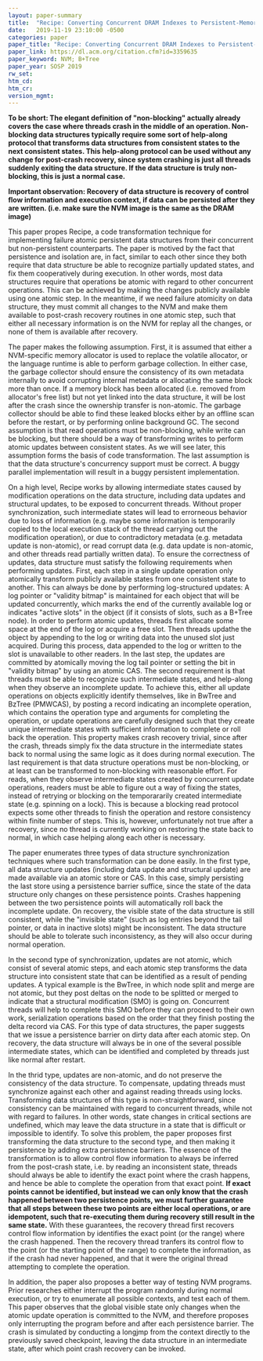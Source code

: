 ```yaml
---
layout: paper-summary
title:  "Recipe: Converting Concurrent DRAM Indexes to Persistent-Memory Indexes"
date:   2019-11-19 23:10:00 -0500
categories: paper
paper_title: "Recipe: Converting Concurrent DRAM Indexes to Persistent-Memory Indexes"
paper_link: https://dl.acm.org/citation.cfm?id=3359635
paper_keyword: NVM; B+Tree
paper_year: SOSP 2019
rw_set:
htm_cd:
htm_cr:
version_mgmt:
---
```


**To be short: The elegant definition of "non-blocking" actually already covers the case where threads crash in the middle
of an operation. Non-blocking data structures typically require some sort of help-along protocol that transforms
data structures from consistent states to the next consistent states. This help-along protocol can be used without
any change for post-crash recovery, since system crashing is just all threads suddenly exiting the data structure.
If the data structure is truly non-blocking, this is just a normal case.**

**Important observation: Recovery of data structure is recovery of control flow information and execution context, if data
can be persisted after they are written. (i.e. make sure the NVM image is the same as the DRAM image)**

This paper propes Recipe, a code transformation technique for implementing failure atomic persistent data structures
from their concurrent but non-persistent counterparts. The paper is motived by the fact that persistence and isolation
are, in fact, similar to each other since they both require that data structure be able to recognize partially updated
states, and fix them cooperatively during execution. In other words, most data structures require that operations
be atomic with regard to other concurrent operations. This can be achieved by making the changes publicly available
using one atomic step. In the meantime, if we need failure atomicity on data structure, they must commit all changes 
to the NVM and make them available to post-crash recovery routines in one atomic step, such that either all necessary
information is on the NVM for replay all the changes, or none of them is available after recovery.

The paper makes the following assumption. First, it is assumed that either a NVM-specific memory allocator is used
to replace the volatile allocator, or the language runtime is able to perform garbage collection. In either case, the 
garbage collector should ensure the consistency of its own metadata internally to avoid corrupting internal metadata or 
allocating the same block more than once. If a memory block has been allocated (i.e. removed from allocator's free list) 
but not yet linked into the data structure, it will be lost after the crash since the ownership transfer is non-atomic. 
The garbage collector should be able to find these leaked blocks either by an offline scan before the restart, or 
by performing online background GC. The second assumption is that read operations must be non-blocking, while write
can be blocking, but there should be a way of transforming writes to perform atomic updates between consistent states.
As we will see later, this assumption forms the basis of code transformation. The last assumption is that the data
structure's concurrency support must be correct. A buggy parallel implementation will result in a buggy persistent
implementation. 

On a high level, Recipe works by allowing intermediate states caused by modification operations on the data structure, 
including data updates and structural updates, to be exposed to concurrent threads. Without proper synchronization, such 
intermediate states will lead to errorneous behavior due to loss of information (e.g. maybe some information is temporarily
copied to the local execution stack of the thread carrying out the modification operation), or due to contradictory metadata
(e.g. metadata update is non-atomic), or read corrupt data (e.g. data update is non-atomic, and other threads read partially
written data). To ensure the correctness of updates, data structure must satisfy the following requirements when
performing updates. First, each step in a single update operation only atomically transform publicly available states from 
one consistent state to another. This can always be done by performing log-structured updates: A log pointer or "validity bitmap"
is maintained for each object that will be updated concurrently, which marks the end of the currently available log or 
indicates "active slots" in the object (if it consists of slots, such as a B+Tree node). In order to perform atomic updates, 
threads first allocate some space at the end of the log or acquire a free slot. Then threads updathe the object by
appending to the log or writing data into the unused slot just acquired. During this process, data appended to the 
log or written to the slot is unavailable to other readers. In the last step, the updates are committed by atomically
moving the log tail pointer or setting the bit in "validity bitmap" by using an atomic CAS. The second requirement is that
threads must be able to recognize such intermediate states, and help-along when they observe an incomplete update. To
achieve this, either all update operations on objects explicitly identify themselves, like in BwTree and BzTree (PMWCAS),
by posting a record indicating an incomplete operation, which contains the operation type and arguments for completing
the operation, or update operations are carefully designed such that they create unique intermediate states with
sufficient information to complete or roll back the operation. This property makes crash recovery trivial, since 
after the crash, threads simply fix the data structure in the intermediate states back to normal using the same logic as 
it does during normal execution. The last requirement is that data structure operations must be non-blocking, or at
least can be transformed to non-blocking with reasonable effort. For reads, when they observe intermediate states
created by concurrent update operations, readers must be able to figure out a way of fixing the states, instead of retrying 
or blocking on the temporararily created intermediate state (e.g. spinning on a lock). This is because a blocking read 
protocol expects some other threads to finish the operation and restore consistency within finite number of 
steps. This is, however, unfortunately not true after a recovery, since no thread is currently working on restoring the 
state back to normal, in which case helping along each other is necessary. 

The paper enumerates three types of data structure synchronization techniques where such transformation can be done easily. 
In the first type, all data structure updates (including data update and structural update) are made available via an
atomic store or CAS. In this case, simply persisting the last store using a persistence barrier suffice, since the 
state of the data structure only changes on these persistence points. Crashes happening between the two persistence 
points will automatically roll back the incomplete update. On recovery, the visible state of the data structure is still
consistent, while the "invisible state" (such as log entries beyond the tail pointer, or data in inactive slots) might
be inconsistent. The data structure should be able to tolerate such inconsistency, as they will also occur during normal
operation.

In the second type of synchronization, updates are not atomic, which consist of several atomic steps, and each atomic
step transforms the data structure into consistent state that can be identified as a result of pending updates. A typical
example is the BwTree, in which node split and merge are not atomic, but they post deltas on the node to be splitted or 
merged to indicate that a structural modification (SMO) is going on. Concurrent threads will help to complete this SMO
before they can proceed to their own work, serialization operations based on the order that they finish posting the 
delta record via CAS. For this type of data structures, the paper suggests that we issue a persistence barrier on dirty
data after each atomic step. On recovery, the data structure will always be in one of the several possible intermediate 
states, which can be identified and completed by threads just like normal after restart.

In the thrid type, updates are non-atomic, and do not preserve the consistency of the data structure. To compensate, 
updating threads must synchronize against each other and against reading threads using locks. Transforming data
structures of this type is non-straightforward, since consistency can be maintained with regard to concurrent threads, 
while not with regard to failures. In other words, state changes in critical sections are undefined, which may
leave the data structure in a state that is difficult or impossible to identify. To solve this problem, the paper 
proposes first transforming the data structure to the second type, and then making it persistence by adding extra
persistence barriers. The essence of the transformation is to allow control flow information to always be inferred 
from the post-crash state, i.e. by reading an inconsistent state, threads should always be able to identify the exact
point where the crash happens, and hence be able to complete the operation from that exact point. **If exact points cannot
be identified, but instead we can only know that the crash happened between two persistence points, we must further guarantee 
that all steps between these two points are either local operations, or are idempotent, such that re-executing them
during recovery still result in the same state.** With these guarantees, the recovery thread first recovers control flow
information by identifies the exact point (or the range) where the crash happened. Then the recovery thread tranfers 
its control flow to the point (or the starting point of the range) to complete the information, as if the crash had never
happened, and that it were the original thread attempting to complete the operation. 

In addition, the paper also proposes a better way of testing NVM programs. Prior researches either interrupt the program
randomly during normal execution, or try to enumerate all possible contexts, and test each of them. This paper observes
that the global visible state only changes when the atomic update operation is committed to the NVM, and therefore proposes
only interrupting the program before and after each persistence barrier. The crash is simulated by conducting a longjmp
from the context directly to the previously saved checkpoint, leaving the data structure in an intermediate state, after 
which point crash recovery can be invoked.
